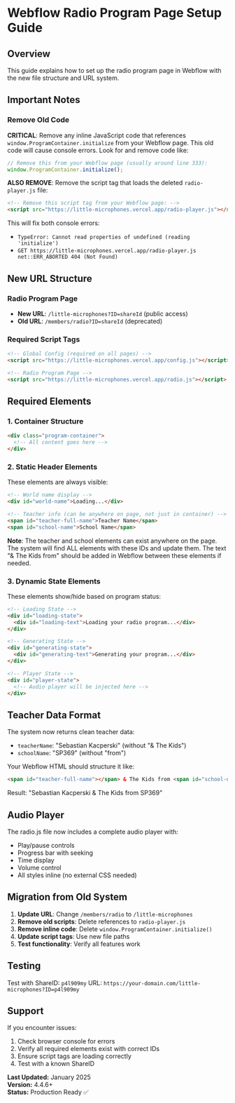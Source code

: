# Webflow Radio Program Page Setup Guide

## Overview
This guide explains how to set up the radio program page in Webflow with the new file structure and URL system.

## Important Notes

### Remove Old Code
**CRITICAL**: Remove any inline JavaScript code that references `window.ProgramContainer.initialize` from your Webflow page. This old code will cause console errors. Look for and remove code like:
```javascript
// Remove this from your Webflow page (usually around line 333):
window.ProgramContainer.initialize();
```

**ALSO REMOVE**: Remove the script tag that loads the deleted `radio-player.js` file:
```html
<!-- Remove this script tag from your Webflow page: -->
<script src="https://little-microphones.vercel.app/radio-player.js"></script>
```

This will fix both console errors:
- `TypeError: Cannot read properties of undefined (reading 'initialize')`
- `GET https://little-microphones.vercel.app/radio-player.js net::ERR_ABORTED 404 (Not Found)`

## New URL Structure

### Radio Program Page
- **New URL**: `/little-microphones?ID=shareId` (public access)
- **Old URL**: `/members/radio?ID=shareId` (deprecated)

### Required Script Tags
```html
<!-- Global Config (required on all pages) -->
<script src="https://little-microphones.vercel.app/config.js"></script>

<!-- Radio Program Page -->
<script src="https://little-microphones.vercel.app/radio.js"></script>
```

## Required Elements

### 1. Container Structure
```html
<div class="program-container">
  <!-- All content goes here -->
</div>
```

### 2. Static Header Elements
These elements are always visible:

```html
<!-- World name display -->
<div id="world-name">Loading...</div>

<!-- Teacher info (can be anywhere on page, not just in container) -->
<span id="teacher-full-name">Teacher Name</span>
<span id="school-name">School Name</span>
```

**Note**: The teacher and school elements can exist anywhere on the page. The system will find ALL elements with these IDs and update them. The text "& The Kids from" should be added in Webflow between these elements if needed.

### 3. Dynamic State Elements
These elements show/hide based on program status:

```html
<!-- Loading State -->
<div id="loading-state">
  <div id="loading-text">Loading your radio program...</div>
</div>

<!-- Generating State -->
<div id="generating-state">
  <div id="generating-text">Generating your program...</div>
</div>

<!-- Player State -->
<div id="player-state">
  <!-- Audio player will be injected here -->
</div>
```

## Teacher Data Format

The system now returns clean teacher data:
- `teacherName`: "Sebastian Kacperski" (without "& The Kids")
- `schoolName`: "SP369" (without "from")

Your Webflow HTML should structure it like:
```html
<span id="teacher-full-name"></span> & The Kids from <span id="school-name"></span>
```

Result: "Sebastian Kacperski & The Kids from SP369"

## Audio Player

The radio.js file now includes a complete audio player with:
- Play/pause controls
- Progress bar with seeking
- Time display
- Volume control
- All styles inline (no external CSS needed)

## Migration from Old System

1. **Update URL**: Change `/members/radio` to `/little-microphones`
2. **Remove old scripts**: Delete references to `radio-player.js`
3. **Remove inline code**: Delete `window.ProgramContainer.initialize()`
4. **Update script tags**: Use new file paths
5. **Test functionality**: Verify all features work

## Testing

Test with ShareID: `p4l909my`
URL: `https://your-domain.com/little-microphones?ID=p4l909my`

## Support

If you encounter issues:
1. Check browser console for errors
2. Verify all required elements exist with correct IDs
3. Ensure script tags are loading correctly
4. Test with a known ShareID

**Last Updated:** January 2025  
**Version:** 4.4.6+  
**Status:** Production Ready ✅

